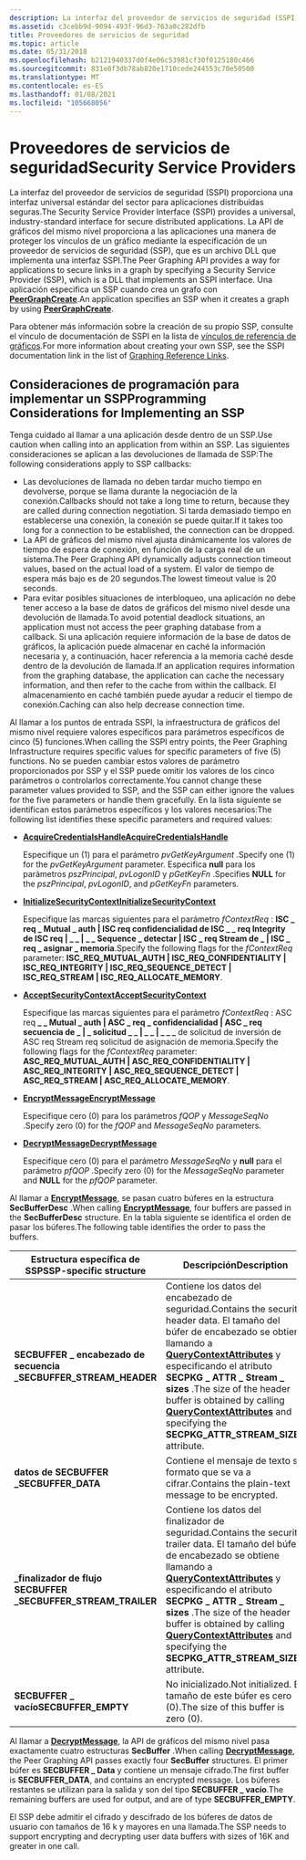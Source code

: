 ```yaml
---
description: La interfaz del proveedor de servicios de seguridad (SSPI) proporciona una interfaz universal estándar del sector para aplicaciones distribuidas seguras.
ms.assetid: c3cebb9d-9094-493f-96d3-763a0c282dfb
title: Proveedores de servicios de seguridad
ms.topic: article
ms.date: 05/31/2018
ms.openlocfilehash: b2121940337d0f4e06c53981cf30f0125180c466
ms.sourcegitcommit: 831e8f3db78ab820e1710cede244553c70e50500
ms.translationtype: MT
ms.contentlocale: es-ES
ms.lasthandoff: 01/08/2021
ms.locfileid: "105668056"
---
```

# <a name="security-service-providers"></a><span data-ttu-id="4f895-103">Proveedores de servicios de seguridad</span><span class="sxs-lookup"><span data-stu-id="4f895-103">Security Service Providers</span></span>

<span data-ttu-id="4f895-104">La interfaz del proveedor de servicios de seguridad (SSPI) proporciona una interfaz universal estándar del sector para aplicaciones distribuidas seguras.</span><span class="sxs-lookup"><span data-stu-id="4f895-104">The Security Service Provider Interface (SSPI) provides a universal, industry-standard interface for secure distributed applications.</span></span> <span data-ttu-id="4f895-105">La API de gráficos del mismo nivel proporciona a las aplicaciones una manera de proteger los vínculos de un gráfico mediante la especificación de un proveedor de servicios de seguridad (SSP), que es un archivo DLL que implementa una interfaz SSPI.</span><span class="sxs-lookup"><span data-stu-id="4f895-105">The Peer Graphing API provides a way for applications to secure links in a graph by specifying a Security Service Provider (SSP), which is a DLL that implements an SSPI interface.</span></span> <span data-ttu-id="4f895-106">Una aplicación especifica un SSP cuando crea un grafo con [**PeerGraphCreate**](/windows/desktop/api/P2P/nf-p2p-peergraphcreate).</span><span class="sxs-lookup"><span data-stu-id="4f895-106">An application specifies an SSP when it creates a graph by using [**PeerGraphCreate**](/windows/desktop/api/P2P/nf-p2p-peergraphcreate).</span></span>

<span data-ttu-id="4f895-107">Para obtener más información sobre la creación de su propio SSP, consulte el vínculo de documentación de SSPI en la lista de [vínculos de referencia de gráficos](graphing-reference-links.md).</span><span class="sxs-lookup"><span data-stu-id="4f895-107">For more information about creating your own SSP, see the SSPI documentation link in the list of [Graphing Reference Links](graphing-reference-links.md).</span></span>

## <a name="programming-considerations-for-implementing-an-ssp"></a><span data-ttu-id="4f895-108">Consideraciones de programación para implementar un SSP</span><span class="sxs-lookup"><span data-stu-id="4f895-108">Programming Considerations for Implementing an SSP</span></span>

<span data-ttu-id="4f895-109">Tenga cuidado al llamar a una aplicación desde dentro de un SSP.</span><span class="sxs-lookup"><span data-stu-id="4f895-109">Use caution when calling into an application from within an SSP.</span></span> <span data-ttu-id="4f895-110">Las siguientes consideraciones se aplican a las devoluciones de llamada de SSP:</span><span class="sxs-lookup"><span data-stu-id="4f895-110">The following considerations apply to SSP callbacks:</span></span>

-   <span data-ttu-id="4f895-111">Las devoluciones de llamada no deben tardar mucho tiempo en devolverse, porque se llama durante la negociación de la conexión.</span><span class="sxs-lookup"><span data-stu-id="4f895-111">Callbacks should not take a long time to return, because they are called during connection negotiation.</span></span> <span data-ttu-id="4f895-112">Si tarda demasiado tiempo en establecerse una conexión, la conexión se puede quitar.</span><span class="sxs-lookup"><span data-stu-id="4f895-112">If it takes too long for a connection to be established, the connection can be dropped.</span></span>
-   <span data-ttu-id="4f895-113">La API de gráficos del mismo nivel ajusta dinámicamente los valores de tiempo de espera de conexión, en función de la carga real de un sistema.</span><span class="sxs-lookup"><span data-stu-id="4f895-113">The Peer Graphing API dynamically adjusts connection timeout values, based on the actual load of a system.</span></span> <span data-ttu-id="4f895-114">El valor de tiempo de espera más bajo es de 20 segundos.</span><span class="sxs-lookup"><span data-stu-id="4f895-114">The lowest timeout value is 20 seconds.</span></span>
-   <span data-ttu-id="4f895-115">Para evitar posibles situaciones de interbloqueo, una aplicación no debe tener acceso a la base de datos de gráficos del mismo nivel desde una devolución de llamada.</span><span class="sxs-lookup"><span data-stu-id="4f895-115">To avoid potential deadlock situations, an application must not access the peer graphing database from a callback.</span></span> <span data-ttu-id="4f895-116">Si una aplicación requiere información de la base de datos de gráficos, la aplicación puede almacenar en caché la información necesaria y, a continuación, hacer referencia a la memoria caché desde dentro de la devolución de llamada.</span><span class="sxs-lookup"><span data-stu-id="4f895-116">If an application requires information from the graphing database, the application can cache the necessary information, and then refer to the cache from within the callback.</span></span> <span data-ttu-id="4f895-117">El almacenamiento en caché también puede ayudar a reducir el tiempo de conexión.</span><span class="sxs-lookup"><span data-stu-id="4f895-117">Caching can also help decrease connection time.</span></span>

<span data-ttu-id="4f895-118">Al llamar a los puntos de entrada SSPI, la infraestructura de gráficos del mismo nivel requiere valores específicos para parámetros específicos de cinco (5) funciones.</span><span class="sxs-lookup"><span data-stu-id="4f895-118">When calling the SSPI entry points, the Peer Graphing Infrastructure requires specific values for specific parameters of five (5) functions.</span></span> <span data-ttu-id="4f895-119">No se pueden cambiar estos valores de parámetro proporcionados por SSP y el SSP puede omitir los valores de los cinco parámetros o controlarlos correctamente.</span><span class="sxs-lookup"><span data-stu-id="4f895-119">You cannot change these parameter values provided to SSP, and the SSP can either ignore the values for the five parameters or handle them gracefully.</span></span> <span data-ttu-id="4f895-120">En la lista siguiente se identifican estos parámetros específicos y los valores necesarios:</span><span class="sxs-lookup"><span data-stu-id="4f895-120">The following list identifies these specific parameters and required values:</span></span>

-   [<span data-ttu-id="4f895-121">**AcquireCredentialsHandle**</span><span class="sxs-lookup"><span data-stu-id="4f895-121">**AcquireCredentialsHandle**</span></span>](graphing-reference-links.md)

    <span data-ttu-id="4f895-122">Especifique un (1) para el parámetro *pvGetKeyArgument* .</span><span class="sxs-lookup"><span data-stu-id="4f895-122">Specify one (1) for the *pvGetKeyArgument* parameter.</span></span> <span data-ttu-id="4f895-123">Especifica **null** para los parámetros *pszPrincipal*, *pvLogonID* y *pGetKeyFn* .</span><span class="sxs-lookup"><span data-stu-id="4f895-123">Specifies **NULL** for the *pszPrincipal*, *pvLogonID*, and *pGetKeyFn* parameters.</span></span>

-   [<span data-ttu-id="4f895-124">**InitializeSecurityContext**</span><span class="sxs-lookup"><span data-stu-id="4f895-124">**InitializeSecurityContext**</span></span>](graphing-reference-links.md)

    <span data-ttu-id="4f895-125">Especifique las marcas siguientes para el parámetro *fContextReq* : **ISC \_ req \_ Mutual \_ auth \| ISC req confidencialidad de ISC \_ \_ req Integrity de ISC req \| \_ \_ \| \_ \_ Sequence \_ detectar \| ISC \_ req Stream de \_ \| ISC \_ req \_ asignar \_ memoria**.</span><span class="sxs-lookup"><span data-stu-id="4f895-125">Specify the following flags for the *fContextReq* parameter: **ISC\_REQ\_MUTUAL\_AUTH \| ISC\_REQ\_CONFIDENTIALITY \| ISC\_REQ\_INTEGRITY \| ISC\_REQ\_SEQUENCE\_DETECT \| ISC\_REQ\_STREAM \| ISC\_REQ\_ALLOCATE\_MEMORY**.</span></span>

-   [<span data-ttu-id="4f895-126">**AcceptSecurityContext**</span><span class="sxs-lookup"><span data-stu-id="4f895-126">**AcceptSecurityContext**</span></span>](graphing-reference-links.md)

    <span data-ttu-id="4f895-127">Especifique las marcas siguientes para el parámetro *fContextReq* : ASC req **\_ \_ Mutual \_ auth \| ASC \_ req \_ confidencialidad \| ASC \_ req secuencia de \_ \| \_ solicitud \_ \_ \| \_ \_ \| \_ \_ \_** de solicitud de inversión de ASC req Stream req solicitud de asignación de memoria.</span><span class="sxs-lookup"><span data-stu-id="4f895-127">Specify the following flags for the *fContextReq* parameter: **ASC\_REQ\_MUTUAL\_AUTH \| ASC\_REQ\_CONFIDENTIALITY \| ASC\_REQ\_INTEGRITY \| ASC\_REQ\_SEQUENCE\_DETECT \| ASC\_REQ\_STREAM \| ASC\_REQ\_ALLOCATE\_MEMORY**.</span></span>

-   [<span data-ttu-id="4f895-128">**EncryptMessage**</span><span class="sxs-lookup"><span data-stu-id="4f895-128">**EncryptMessage**</span></span>](graphing-reference-links.md)

    <span data-ttu-id="4f895-129">Especifique cero (0) para los parámetros *fQOP* y *MessageSeqNo* .</span><span class="sxs-lookup"><span data-stu-id="4f895-129">Specify zero (0) for the *fQOP* and *MessageSeqNo* parameters.</span></span>

-   [<span data-ttu-id="4f895-130">**DecryptMessage**</span><span class="sxs-lookup"><span data-stu-id="4f895-130">**DecryptMessage**</span></span>](graphing-reference-links.md)

    <span data-ttu-id="4f895-131">Especifique cero (0) para el parámetro *MessageSeqNo* y **null** para el parámetro *pfQOP* .</span><span class="sxs-lookup"><span data-stu-id="4f895-131">Specify zero (0) for the *MessageSeqNo* parameter and **NULL** for the *pfQOP* parameter.</span></span>

<span data-ttu-id="4f895-132">Al llamar a [**EncryptMessage**](graphing-reference-links.md), se pasan cuatro búferes en la estructura **SecBufferDesc** .</span><span class="sxs-lookup"><span data-stu-id="4f895-132">When calling [**EncryptMessage**](graphing-reference-links.md), four buffers are passed in the **SecBufferDesc** structure.</span></span> <span data-ttu-id="4f895-133">En la tabla siguiente se identifica el orden de pasar los búferes.</span><span class="sxs-lookup"><span data-stu-id="4f895-133">The following table identifies the order to pass the buffers.</span></span>

| <span data-ttu-id="4f895-134">Estructura específica de SSP</span><span class="sxs-lookup"><span data-stu-id="4f895-134">SSP-specific structure</span></span>         | <span data-ttu-id="4f895-135">Descripción</span><span class="sxs-lookup"><span data-stu-id="4f895-135">Description</span></span>                                                                                                                                                                                                       |
|--------------------------------|-------------------------------------------------------------------------------------------------------------------------------------------------------------------------------------------------------------------|
| <span data-ttu-id="4f895-136">**SECBUFFER \_ encabezado de secuencia \_**</span><span class="sxs-lookup"><span data-stu-id="4f895-136">**SECBUFFER\_STREAM\_HEADER**</span></span>  | <span data-ttu-id="4f895-137">Contiene los datos del encabezado de seguridad.</span><span class="sxs-lookup"><span data-stu-id="4f895-137">Contains the security header data.</span></span> <span data-ttu-id="4f895-138">El tamaño del búfer de encabezado se obtiene llamando a [**QueryContextAttributes**](graphing-reference-links.md) y especificando el atributo **SECPKG \_ ATTR \_ Stream \_ sizes** .</span><span class="sxs-lookup"><span data-stu-id="4f895-138">The size of the header buffer is obtained by calling [**QueryContextAttributes**](graphing-reference-links.md) and specifying the **SECPKG\_ATTR\_STREAM\_SIZES** attribute.</span></span>  |
| <span data-ttu-id="4f895-139">**datos de SECBUFFER \_**</span><span class="sxs-lookup"><span data-stu-id="4f895-139">**SECBUFFER\_DATA**</span></span>            | <span data-ttu-id="4f895-140">Contiene el mensaje de texto sin formato que se va a cifrar.</span><span class="sxs-lookup"><span data-stu-id="4f895-140">Contains the plain-text message to be encrypted.</span></span>                                                                                                                                                                  |
| <span data-ttu-id="4f895-141">**\_finalizador de flujo SECBUFFER \_**</span><span class="sxs-lookup"><span data-stu-id="4f895-141">**SECBUFFER\_STREAM\_TRAILER**</span></span> | <span data-ttu-id="4f895-142">Contiene los datos del finalizador de seguridad.</span><span class="sxs-lookup"><span data-stu-id="4f895-142">Contains the security trailer data.</span></span> <span data-ttu-id="4f895-143">El tamaño del búfer de encabezado se obtiene llamando a [**QueryContextAttributes**](graphing-reference-links.md) y especificando el atributo **SECPKG \_ ATTR \_ Stream \_ sizes** .</span><span class="sxs-lookup"><span data-stu-id="4f895-143">The size of the header buffer is obtained by calling [**QueryContextAttributes**](graphing-reference-links.md) and specifying the **SECPKG\_ATTR\_STREAM\_SIZES** attribute.</span></span> |
| <span data-ttu-id="4f895-144">**SECBUFFER \_ vacío**</span><span class="sxs-lookup"><span data-stu-id="4f895-144">**SECBUFFER\_EMPTY**</span></span>           | <span data-ttu-id="4f895-145">No inicializado.</span><span class="sxs-lookup"><span data-stu-id="4f895-145">Not initialized.</span></span> <span data-ttu-id="4f895-146">El tamaño de este búfer es cero (0).</span><span class="sxs-lookup"><span data-stu-id="4f895-146">The size of this buffer is zero (0).</span></span>                                                                                                                                                             |



 

<span data-ttu-id="4f895-147">Al llamar a [**DecryptMessage**](graphing-reference-links.md), la API de gráficos del mismo nivel pasa exactamente cuatro estructuras **SecBuffer** .</span><span class="sxs-lookup"><span data-stu-id="4f895-147">When calling [**DecryptMessage**](graphing-reference-links.md), the Peer Graphing API passes exactly four **SecBuffer** structures.</span></span> <span data-ttu-id="4f895-148">El primer búfer es **SECBUFFER \_ Data** y contiene un mensaje cifrado.</span><span class="sxs-lookup"><span data-stu-id="4f895-148">The first buffer is **SECBUFFER\_DATA**, and contains an encrypted message.</span></span> <span data-ttu-id="4f895-149">Los búferes restantes se utilizan para la salida y son del tipo **SECBUFFER \_ vacío**.</span><span class="sxs-lookup"><span data-stu-id="4f895-149">The remaining buffers are used for output, and are of type **SECBUFFER\_EMPTY**.</span></span>

<span data-ttu-id="4f895-150">El SSP debe admitir el cifrado y descifrado de los búferes de datos de usuario con tamaños de 16 k y mayores en una llamada.</span><span class="sxs-lookup"><span data-stu-id="4f895-150">The SSP needs to support encrypting and decrypting user data buffers with sizes of 16K and greater in one call.</span></span>

 

 



